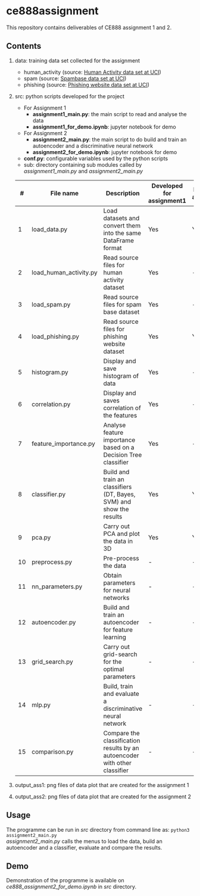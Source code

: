 # ce888assignment
This repository contains deliverables of CE888 assignment 1 and 2. <br>

## Contents
1. data: training data set collected for the assignment
    - human_activity (source: [Human Activity data set at UCI](https://archive.ics.uci.edu/ml/datasets/Human+Activity+Recognition+Using+Smartphones))
    - spam (source: [Spambase data set at UCI](https://archive.ics.uci.edu/ml/datasets/spambase))
    - phishing (source: [Phishing website data set at UCI](https://archive.ics.uci.edu/ml/datasets/phishing+websites))
2. src: python scripts developed for the project
    - For Assignment 1
		- **assignment1_main.py**: the main script to read and analyse the data
		- **assignment1_for_demo.ipynb**: jupyter notebook for demo
    - For Assignment 2
		- **assignment2_main.py**: the main script to do build and train an autoencoder and a discriminative neural network
		- **assignment2_for_demo.ipynb**: jupyter notebook for demo
    - **conf.py**: configurable variables used by the python scripts
    - sub: directory containing sub modules called by *assignment1_main.py* and *assignment2_main.py* <br>
	
	|#|File name|Description|Developed for assignment1|Modified for assignment2|Developed for assignment2|
	|-----|-----|-----|-----|-----|-----|
	|1|load_data.py|Load datasets and convert them into the same DataFrame format|Yes|Yes||
	|2|load_human_activity.py|Read source files for human activity dataset|Yes|-|-|
	|3|load_spam.py|Read source files for spam base dataset|Yes|-||
	|4|load_phishing.py|Read source files for phishing website dataset|Yes|Yes|-|
	|5|histogram.py|Display and save histogram of data|Yes|-|-|
	|6|correlation.py|Display and saves correlation of the features|Yes|-|-|
	|7|feature_importance.py|Analyse feature importance based on a Decision Tree classifier|Yes|-|-|
	|8|classifier.py|Build and train an classifiers (DT, Bayes, SVM) and show the results|Yes|Yes|-|
	|9|pca.py|Carry out PCA and plot the data in 3D|Yes|Yes|-|
	|10|preprocess.py|Pre-process the data|-|-|Yes|
	|11|nn_parameters.py|Obtain parameters for neural networks|-|-|Yes|
	|12|autoencoder.py|Build and train an autoencoder for feature learning|-|-|Yes|
	|13|grid_search.py|Carry out grid-search for the optimal parameters|-|-|Yes|
	|14|mlp.py|Build, train and evaluate a discriminative neural network|-|-|Yes|
	|15|comparison.py|Compare the classification results by an autoencoder with other classifier|-|-|Yes|
	
3. output_ass1: png files of data plot that are created for the assignment 1
4. output_ass2: png files of data plot that are created for the assignment 2

## Usage
The programme can be run  in *src* directory from command line as:
 `python3 assignment2_main.py`
<br>
*assignment2_main.py* calls the menus to load the data, build an autoencoder and a classifier, evaluate and compare the results.

## Demo
Demonstration of the programme is available on *ce888_assignment2_for_demo.ipynb* in *src* directory.
